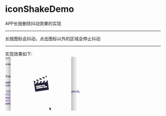 # iconShakeDemo
APP长按删除抖动效果的实现
***
长按图标会抖动，点击图标以外的区域会停止抖动<br>
***
实现效果如下:<br>
![](https://github.com/nongchaozhe/iconShakeDemo/raw/master/gif/shake.gif)  <br>
